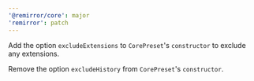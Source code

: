 ```yaml
---
'@remirror/core': major
'remirror': patch
---
```


Add the option `excludeExtensions` to `CorePreset`'s `constructor` to exclude any extensions.

Remove the option `excludeHistory` from `CorePreset`'s `constructor`.
